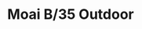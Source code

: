 ---
title: Moai B/35 Outdoor
image_primary: img/MOAI_B01_ambient_3x3.jpg
description: "Moai%20is%20made%20from%20reinforced%20concrete%2C%20allowing%20this%20to%20be%20suited%20for%20commercial%20projects%20as%20well%20as%20residential.%20Its%20creativity%20lies%20not%20so%20much%20in%20the%20choice%20of%20material%2C%20but%20rather%20in%20the%20form%20that%20Gonzalo%20Mil%E0%20gives%20it%20and%20how%20the%20light%20plays%20with%20and%20penetrates%20that%20form.%A0From%20behind%2C%20the%20lamp%20seems%20straight%20and%20hard%2C%20while%20front%20lines%20are%20softened.%0A%0AMoai%20comes%20with%20a%20dimmable%20LED%20source%20that%20projects%20light%20downward.%20An%20optical%20lens%20has%20been%20added%20to%20the%20LED%2C%20which%20works%20as%20a%20magnifying%20glass%2C%20generating%20in%20turn%20a%20laterally%20projecting%20cone%20of%20light.%20And%20there%20is%20the%20interesting%20surprise%3A%20all%20of%20Moai%u2019s%20concavity%20appears%20illuminated%20without%20leaving%20any%20corner%20in%20the%20dark.%20%u201CThe%20external%20bollards%20illuminate%20the%20ground%20or%20itself%20but%20without%20playing%20with%20the%20shape%u201D%2C%20explains%20Gonzalo.%0A%0A%0A%0A"
designer: Gonzalo Milà
image_thumb: img/moai-b60.jpg
href: https://www.bover.es/en/lamp/moai-b01/
tags: 
  - bover
  - Bollard
  - Outdoor
  - outdoor-lamps
category: outdoor-lamps
subtitle: 
manufacturer: Bover
slug: /manufacturers/bover/outdoor-lamps/gonzalo-mila-moai-b-35-outdoor
---